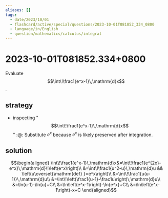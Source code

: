 ```yaml
---
aliases: []
tags:
  - date/2023/10/01
  - flashcard/active/special/questions/2023-10-01T081852_334_0800
  - language/in/English
  - question/mathematics/calculus/integral
---
```


# 2023-10-01T081852.334+0800

Evaluate $$\int\!\frac1{e^x-1}\,\mathrm{d}x$$.

## strategy

- inspecting "$$\int\!\frac1{e^x-1}\,\mathrm{d}x$$" :@: Substitute $e^x$ because $e^x$ is likely preserved after integration.

## solution

$$\begin{aligned}
\int\!\frac1{e^x-1}\,\mathrm{d}x&=\int\!\frac1{e^{2x}-e^x}\,\mathrm{d}\!\left(e^x\right)\\
&=\int\!\frac1{u^2-u}\,\mathrm{d}u && \left(u\overset{\mathrm{def} }=e^x\right)\\
&=\int\!\frac1{u(u-1)}\,\mathrm{d}u\\
&=\int\!\left(\frac1{u-1}-\frac1u\right)\,\mathrm{d}u\\
&=\ln(u-1)-\ln{u}+C\\
&=\ln\left(e^x-1\right)-\ln{e^x}+C\\
&=\ln\left(e^x-1\right)-x+C
\end{aligned}$$
